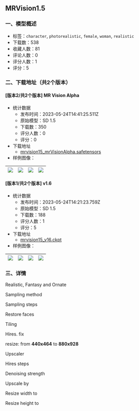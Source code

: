 ## MRVision1.5
### 一、模型概述

- 标签：`character`, `photorealistic`, `female`, `woman`, `realistic`
- 下载数：538
- 收藏人数：81
- 评论人数：0
- 评分人数：1
- 评分：5

### 二、下载地址（共2个版本）

#### [版本2/共2个版本] MR Vision Alpha

- 统计数据
  - 发布时间：2023-05-24T14:41:25.511Z
  - 原始模型：SD 1.5
  - 下载数：350
  - 评分人数：0
  - 评分：0
- 下载地址
  - [mrvision15_mrVisionAlpha.safetensors](https://civitai.com/api/download/models/79880)
- 样例图像：

| <img src="https://image.civitai.com/xG1nkqKTMzGDvpLrqFT7WA/e235c59d-6ba6-4c66-947f-9d28cc6ed68a/width=450/896191.jpeg" /> | <img src="https://image.civitai.com/xG1nkqKTMzGDvpLrqFT7WA/33252925-5ad8-48b8-920f-183ffdc20655/width=450/896202.jpeg" /> | <img src="https://image.civitai.com/xG1nkqKTMzGDvpLrqFT7WA/5880a947-35bd-4f7d-9bda-532665be1ddc/width=450/896213.jpeg" /> | <img src="https://image.civitai.com/xG1nkqKTMzGDvpLrqFT7WA/c507f6cd-9ea1-466f-b6e9-92421c5a6159/width=450/896214.jpeg" /> |
| ---- | ---- | ---- | ---- |

#### [版本1/共2个版本] v1.6

- 统计数据
  - 发布时间：2023-05-24T14:21:23.759Z
  - 原始模型：SD 1.5
  - 下载数：188
  - 评分人数：1
  - 评分：5
- 下载地址
  - [mrvision15_v16.ckpt](https://civitai.com/api/download/models/66810)
- 样例图像：

| <img src="https://image.civitai.com/xG1nkqKTMzGDvpLrqFT7WA/5bb5f2c5-5ece-443f-98c7-0e898daa7855/width=450/742192.jpeg" /> | <img src="https://image.civitai.com/xG1nkqKTMzGDvpLrqFT7WA/a929b3ac-653c-473f-8dc6-e4555382062f/width=450/742206.jpeg" /> | <img src="https://image.civitai.com/xG1nkqKTMzGDvpLrqFT7WA/c9d25f92-af41-4279-a997-9242b6495637/width=450/742242.jpeg" /> | <img src="https://image.civitai.com/xG1nkqKTMzGDvpLrqFT7WA/f743fadf-c75f-4013-bbe9-5105c80af44f/width=450/742261.jpeg" /> |
| ---- | ---- | ---- | ---- |


### 三、详情
<p>Realistic, Fantasy and Ornate</p><p>Sampling method</p><p>Sampling steps</p><p>Restore faces</p><p>Tiling</p><p>Hires. fix</p><p>resize: from <strong>440x464</strong> to <strong>880x928</strong></p><p>Upscaler</p><p>Hires steps</p><p>Denoising strength</p><p>Upscale by</p><p>Resize width to</p><p>Resize height to</p>